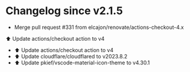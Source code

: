 # Changelog since v2.1.5
- Merge pull request #331 from elcajon/renovate/actions-checkout-4.x

⬆️ Update actions/checkout action to v4 
- ⬆️ Update actions/checkout action to v4 
- ⬆️ Update cloudflare/cloudflared to v2023.8.2 
- ⬆️ Update pkief/vscode-material-icon-theme to v4.30.1 
